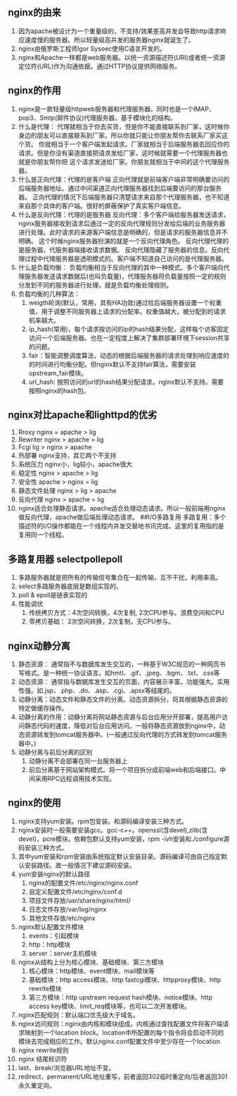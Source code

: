 ## nginx的由来 
1. 因为apache被设计为一个重量级的，不支持/效果差高并发会导致http请求响应速度慢的服务器。所以轻量级高并发的服务器nginx就诞生了。
2. nginx由俄罗斯工程师lgor Sysoec使用C语言开发的。
3. nginx和Apache一样都是web服务器。以统一资源描述符(URI)或者统一资源定位符(URL)作为沟通依据。通过HTTP协议提供网络服务。
## nginx的作用
1. nginx是一款轻量级httpweb服务器和代理服务器。同时也是一个IMAP、pop3、Smtp(邮件协议)代理服务器。基于模块化的结构。
2. 什么是代理：
        代理就相当于你去买货，但是你不能直接联系到厂家，这时候你身边的朋友可以直接联系到厂家。所以你就只能让你朋友帮你去联系厂家买这个货。
你就相当于一个客户端发起请求。厂家就相当于后端服务器去回应你的请求。但是你没有渠道直接把请求发给厂家，这时候就需要一个代理服务器也就是你朋友帮你把
这个请求发送给厂家。你朋友就相当于中间的这个代理服务器。
3. 什么是正向代理：代理的是客户端
        正向代理就是前端客户端非常明确要访问的后端服务器地址。通过中间渠道正向代理服务器找到后端要访问的那台服务器。
        正向代理的情况下后端服务器只清楚请求来自那个代理服务器，也不知道来自那个具体的客户端。很好的屏蔽保护了真实客户端信息。
4. 什么是反向代理：代理的是服务器
        反向代理：多个客户端给服务器发送请求，nginx服务器接收到请求后通过一定的反向代理规则分发给后端的业务服务器进行处理。此时请求的来源客户端信息是明确的，但是请求的服务器信息并不明确。
    这个时候nginx服务器扮演的就是一个反向代理角色。
        反向代理代理的是服务器，代服务器端接收请求数据。
        反向代理隐藏了服务器的信息。反向代理过程中代理服务器是透明模式的。客户端不知道自己访问的是代理服务器。
5. 什么是负载均衡：
        负载均衡相当于反向代理的其中一种模式。多个客户端向代理服务器发送请求数据后(也叫负载量)，代理服务器将负载量按照一定的规则分发到不同的服务器进行处理，就是负载均衡处理规则。
6. 负载均衡的几种算法：
    1. weigth轮询(默认，常用，具有HA功效)通过给后端服务器设置一个权重值，用于调整不同服务器上请求的分配率。权重值越大，被分配到的请求机率越大。
    2. ip_hash(常用)，每个请求按访问的ip的hash结果分配，这样每个访客固定访问一个后端服务器。也在一定程度上解决了集群部署环境下session共享的问题。
    3. fair：智能调整调度算法，动态的根据后端服务器的请求处理到响应速度的的时间进行均衡分配。但nginx默认不支持fair算法，需要安装upstream_fair模块。
    4. url_hash: 按照访问的url的hash结果分配请求。nginx默认不支持。需要按照nginx的hash包。
## nginx对比apache和lighttpd的优劣
1. Rroxy        nginx   =       apache  > lig
2. Rewriter     nginx   >       apache  > lig
3. Fcgi         lig     >       nginx   > apache
4. 热部署       nginx支持，其它两个不支持
5. 系统压力     nginx小，lig较小，apache很大
6. 稳定性       nginx   >       apache  > lig
7. 安全性       apache  >       nginx  = lig
8. 静态文件处理 nginx   >       lig     > apache
9. 反向代理     nginx   >       apache  = lig
10. nginx适合处理静态请求。apache适合处理动态请求。所以一般前端用nginx做反向代理，apache做后端处理动态请求。
##I/O多路复用
多路复用：多个描述符的I/O操作都能在一个线程内并发交替地书讯完成。这里的复用指的是复用同一个线程。
## 多路复用器   selectpollepoll 
1. 多路服务器就是把所有的传输信号集合在一起传输，互不干扰，利用率高。 
2. select多路服务器底层是数组实现的。
3. poll & epoll是链表实现的
4. 性能调优
   1. 传统拷贝方式：4次空间转换，4次复制, 2次CPU参与。浪费空间和CPU
   2. 零拷贝基础：  2次空间转换，2次复制，无CPU参与。
## nginx动静分离
1. 静态资源： 通常指不与数据库发生交互的，一种基于W3C规范的一种网页书写格式。是一种统一协议语言。如hmtl、.gif、.jpeg、.bgm、.txt、.css等
2. 动态资源： 通常指与数据库发生交互的页面，内容展示丰富。功能强大。实用性强。如.jsp、.php、.do、.asp、.cgi、.apsx等结尾的。
3. 动静分离：动态文件和静态文件的分离。动态资源拆分，将其根据静态资源的特定做缓存操作。
4. 动静分离的作用：动静分离将网站静态资源与后台应用分开部署，提高用户访问静态代码的速度，降低对后台应用访问。一般将静态资源放到nginx中，动态资源转发到tomcat服务器中。(一般通过反向代理的方式转发到tomcat服务器中。)
5. 动静分离与前后分离的区别
   1. 动静分离不会部署在同一台服务器上
   2. 前后分离基于网站架构模式。将一个项目拆分成前端web和后端接口。中间采用RPC远程调用技术实现。
## nginx的使用
1. nginx支持yum安装。rpm包安装。和源码编译安装三种方式。
2. nginx安装时一般需要安装gcc。gcc-c++。openssl(含devel),zlib(含devel)，pcre模块。依赖包默认支持yum安装，rpm -ivh安装和./configure源码安装三种方式。
3. 其中yum安装和rpm安装由系统指定默认安装目录。源码编译可由自己指定默认安装路径。故一般情况下建议源码安装。
4. yum安装nginx的默认路径
   1. nginx的配置文件/etc/nginx/nginx.conf
   2. 自定义配置文件/etc/nginx/conf.d
   3. 项目文件存放/usr/share/nginx/html/
   4. 日志文件存放/var/log/nginx
   5. 其他文件存放/etc/nginx
5. nginx默认配置文件模块
   1. events：引起模块
   2. http：http模块
   3. server：server主机模块
6. nginx从结构上分为核心模块、基础模块、第三方模块
   1. 核心模块：http模块、event模块、mail模块等
   2. 基础模块：http access模块、http fastcgi模块、httpproxy模块、http rewrite模块
   3. 第三方模块：http upstream request hash模块、notice模块、http access key模块、limit_req模块等，也可以二次开发模块。
7. nginx匹配规则：默认端口优先级大于域名。
8. nginx访问规则：nginx由内核和模块组成。内核通过查找配置文件将客户端请求映射到一个location block。location中所配置的每个指令将会启动不同的模块去完成相应的工作。默认nginx.conf配置文件中至少存在一个location
9. nginx rewrite规则
10. nginx 结尾标识符
11. last、break/浏览器URL地址不变。
12. redirect、permanent/URL地址重写，前者返回302临时重定向/后者返回301永久重定向。







